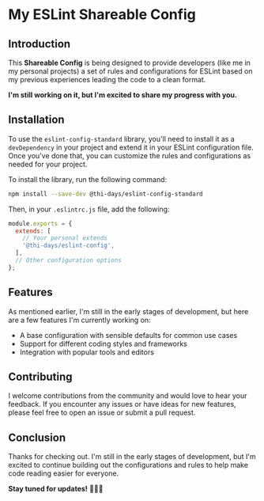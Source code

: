 # My ESLint Shareable Config

## Introduction
This **Shareable Config** is being designed to provide developers (like me in my personal projects) a set of rules and configurations for ESLint based on my previous experiences leading the code to a clean format.  

**I'm still working on it, but I'm excited to share my progress with you.**

## Installation
To use the `eslint-config-standard` library, you'll need to install it as a `devDependency` in your project and extend it in your ESLint configuration file. Once you've done that, you can customize the rules and configurations as needed for your project.

To install the library, run the following command:  
```bash
npm install --save-dev @thi-days/eslint-config-standard
```

Then, in your `.eslintrc.js` file, add the following:
```js
module.exports = {
  extends: [
    // Your personal extends
    '@thi-days/eslint-config',
  ],
  // Other configuration options
};
```


## Features
As mentioned earlier, I'm still in the early stages of development, but here are a few features I'm currently working on:
- A base configuration with sensible defaults for common use cases
- Support for different coding styles and frameworks
- Integration with popular tools and editors

## Contributing
I welcome contributions from the community and would love to hear your feedback. If you encounter any issues or have ideas for new features, please feel free to open an issue or submit a pull request.

## Conclusion
Thanks for checking out. I'm still in the early stages of development, but I'm excited to continue building out the configurations and rules to help make code reading easier for everyone.  

**Stay tuned for updates!** 👨🏻‍💻
